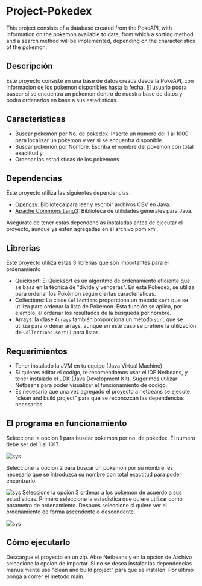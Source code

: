 # Project-Pokedex
This project consists of a database created from the PokeAPI, with information on the pokemon available to date, from which a sorting method and a search method will be implemented, depending on the characteristics of the pokemon.

## Descripción

Este proyecto consiste en una base de datos creada desde la PokeAPI, con informacion de los pokemon disponibles hasta la fecha. El usuario podra buscar si se encuentra un pokemon dentro de nuestra base de datos y podra ordenarlos en base a sus estadisticas.

## Caracteristicas
- Buscar pokemon por No. de pokedex. Inserte un numero del 1 al 1000 para localizar un pokemon y ver si se encuentra disponible.
- Buscar pokemon por Nombre. Escriba el nombre del pokemon con total exactitud y 
- Ordenar las estadisticas de los pokemons

## Dependencias 
Este proyecto utiliza las siguientes dependencias_

- [Opencsv](https://github.com/opencsv/opencsv): Biblioteca para leer y escribir archivos CSV en Java.
- [Apache Commons Lang3](https://commons.apache.org/proper/commons-lang/): Biblioteca de utilidades generales para Java.

Asegúrate de tener estas dependencias instaladas antes de ejecutar el proyecto, aunque ya esten agregadas en el archivo pom.xml.

## Librerias
Este proyecto utiliza estas 3 librerias que son importantes para el ordenamiento

- Quicksort: El Quicksort es un algoritmo de ordenamiento eficiente que se basa en la técnica de "divide y vencerás". En esta Pokedex, se utiliza para ordenar los Pokémon según ciertas caracteristicas.
- Collections: La clase `Collections` proporciona un método `sort` que se utiliza para ordenar la lista de Pokémon. Esta función se aplica, por ejemplo, al ordenar los resultados de la búsqueda por nombre.
- Arrays: la clase `Arrays` también proporciona un método `sort` que se utiliza para ordenar arrays, aunque en este caso se prefiere la utilización de `Collections.sort()` para listas.

## Requerimientos

- Tener instalado la JVM en tu equipo (Java Virtual Machine)
- Si quieres editar el código, te recomendamos usar el IDE Netbeans, y tener instalado el JDK (Java Development Kit). Sugerimos utilizar Netbeans para poder visualizar el funcionamiento de codigo.
- Es necesario que una vez agregado el proyecto a netbeans se ejecute "clean and build project" para que se reconozcan las dependencias necesarias. 

## El programa en funcionamiento
Seleccione la opcion 1 para buscar pokemon por no. de pokedex. El numero debe ser del 1 al 1017.

![sys](https://i.imgur.com/UCPNNyD.png)

Seleccione la opcion 2 para buscar un pokemon por su nombre, es necesario que se introduzca su nombre con total exactitud para poder encontrarlo. 

![sys](https://i.imgur.com/2rlOx3y.png)
Seleccione la opcion 3 ordenar a los pokemon de acuerdo a sus estadisticas. Primero seleccione la estadistica que quiere utilizar como parametro de ordenamiento. Despues seleccione si quiere ver el ordenamiento de forma ascendente o descendente.

![sys](https://i.imgur.com/jFdBcNq.png)

## Cómo ejecutarlo

Descargue el proyecto en un zip. Abre Netbeans y en la opcion de Archivo seleccione la opcion de Importar. Si no se desea instalar las dependencias manualmente use "clean and build project" para que se instalen. Por ultimo ponga a correr el metodo main.

